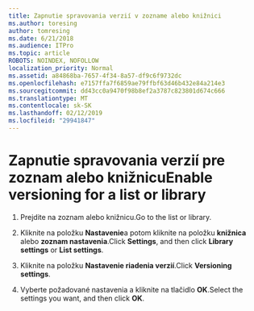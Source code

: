 ```yaml
---
title: Zapnutie spravovania verzií v zozname alebo knižnici
ms.author: toresing
author: tomresing
ms.date: 6/21/2018
ms.audience: ITPro
ms.topic: article
ROBOTS: NOINDEX, NOFOLLOW
localization_priority: Normal
ms.assetid: a84868ba-7657-4f34-8a57-df9c6f9732dc
ms.openlocfilehash: e7157ffa7f6859ae79ffbf63d46b432e84a214e3
ms.sourcegitcommit: dd43cc0a9470f98b8ef2a3787c823801d674c666
ms.translationtype: MT
ms.contentlocale: sk-SK
ms.lasthandoff: 02/12/2019
ms.locfileid: "29941847"
---
```

# <a name="enable-versioning-for-a-list-or-library"></a><span data-ttu-id="b2f67-102">Zapnutie spravovania verzií pre zoznam alebo knižnicu</span><span class="sxs-lookup"><span data-stu-id="b2f67-102">Enable versioning for a list or library</span></span>

1. <span data-ttu-id="b2f67-103">Prejdite na zoznam alebo knižnicu.</span><span class="sxs-lookup"><span data-stu-id="b2f67-103">Go to the list or library.</span></span>
    
2. <span data-ttu-id="b2f67-104">Kliknite na položku **Nastavenie**a potom kliknite na položku **knižnica** alebo **zoznam nastavenia**.</span><span class="sxs-lookup"><span data-stu-id="b2f67-104">Click **Settings**, and then click **Library settings** or **List settings**.</span></span>
    
3. <span data-ttu-id="b2f67-105">Kliknite na položku **Nastavenie riadenia verzií**.</span><span class="sxs-lookup"><span data-stu-id="b2f67-105">Click **Versioning settings**.</span></span>
    
4. <span data-ttu-id="b2f67-106">Vyberte požadované nastavenia a kliknite na tlačidlo **OK**.</span><span class="sxs-lookup"><span data-stu-id="b2f67-106">Select the settings you want, and then click **OK**.</span></span>
    

